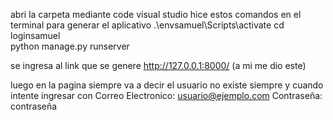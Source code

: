 abri la carpeta mediante code visual studio
hice estos comandos en el terminal para generar el aplicativo
.\envsamuel\Scripts\activate
cd loginsamuel   
python manage.py runserver

se ingresa al link que se genere
http://127.0.0.1:8000/ (a mi me dio este)

luego en la pagina siempre va a decir el usuario no existe siempre y cuando intente ingresar con
Correo Electronico: usuario@ejemplo.com
Contraseña: contraseña
